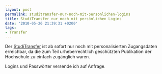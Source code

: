 ```yaml
---
layout: post
permalink: studitransfer-nur-noch-mit-personlichen-logins
title: StudiTransfer nur noch mit persönlichen Logins
date: '2010-05-26 21:39:31 +0200'
tags:
- Transfer
---
```

<p>Der <a href="{{ '/studitransfer' | prepend: site.baseurl | prepend: site.url }}">StudiTransfer</a> ist ab sofort nur noch mit personalisierten Zugangsdaten erreichbar, da die zum Teil urheberrechtlich geschützten Publikation der Hochschule zu einfach zugänglich waren.</p>
<p>Logins und Passwörter versende ich auf Anfrage.</p>
<div id="_mcePaste" style="position: absolute; left: -10000px; top: 0px; width: 1px; height: 1px; overflow: hidden;">/studitransfer</div>
